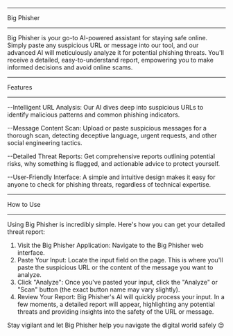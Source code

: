 ______________
Big Phisher
______________
Big Phisher is your go-to AI-powered assistant for staying safe online. Simply paste any suspicious URL or message into our tool, and our advanced AI will meticulously analyze it for potential phishing threats. You'll receive a detailed, easy-to-understand report, empowering you to make informed decisions and avoid online scams.




__________
Features
___________
--Intelligent URL Analysis: Our AI dives deep into suspicious URLs to identify malicious patterns and common phishing indicators.

--Message Content Scan: Upload or paste suspicious messages for a thorough scan, detecting deceptive language, urgent requests, and other social engineering tactics.

--Detailed Threat Reports: Get comprehensive reports outlining potential risks, why something is flagged, and actionable advice to protect yourself.

--User-Friendly Interface: A simple and intuitive design makes it easy for anyone to check for phishing threats, regardless of technical expertise.


_____________
How to Use
_____________

Using Big Phisher is incredibly simple. Here's how you can get your detailed threat report:

1. Visit the Big Phisher Application: Navigate to the Big Phisher web interface.
2. Paste Your Input: Locate the input field on the page. This is where you'll paste the suspicious URL or the content of the message you want to analyze.
3. Click "Analyze": Once you've pasted your input, click the "Analyze" or "Scan" button (the exact button name may vary slightly).
4. Review Your Report: Big Phisher's AI will quickly process your input. In a few moments, a detailed report will appear, highlighting any potential threats and providing insights into the safety of the URL or message.

Stay vigilant and let Big Phisher help you navigate the digital world safely 😌
